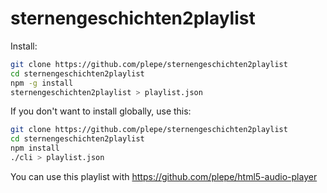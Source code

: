 # sternengeschichten2playlist
Install:
```sh
git clone https://github.com/plepe/sternengeschichten2playlist
cd sternengeschichten2playlist
npm -g install
sternengeschichten2playlist > playlist.json
```

If you don't want to install globally, use this:
```sh
git clone https://github.com/plepe/sternengeschichten2playlist
cd sternengeschichten2playlist
npm install
./cli > playlist.json
```

You can use this playlist with https://github.com/plepe/html5-audio-player
